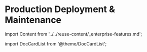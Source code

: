 # Production Deployment & Maintenance

import Content from '../../reuse-content/_enterprise-features.md';

<Content />

import DocCardList from '@theme/DocCardList';

<DocCardList />